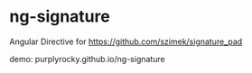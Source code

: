 # ng-signature
Angular Directive for https://github.com/szimek/signature_pad

demo: purplyrocky.github.io/ng-signature
